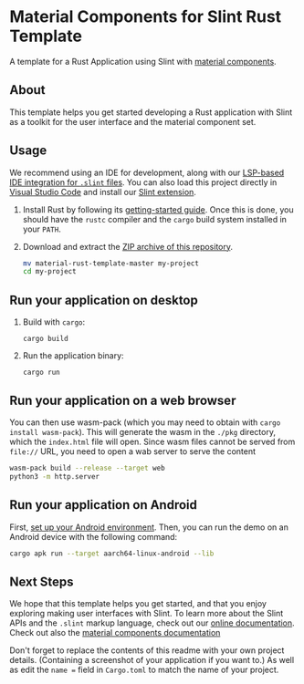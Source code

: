 # Material Components for Slint Rust Template

A template for a Rust Application using Slint with [material components](https://github.com/slint-ui/slint/tree/master/ui-libraries/material).

## About

This template helps you get started developing a Rust application with Slint as a toolkit
for the user interface and the material component set.

## Usage

We recommend using an IDE for development, along with our [LSP-based IDE integration for `.slint` files](https://github.com/slint-ui/slint/blob/master/tools/lsp/README.md). You can also load this project directly in [Visual Studio Code](https://code.visualstudio.com) and install our [Slint extension](https://marketplace.visualstudio.com/items?itemName=Slint.slint).

1. Install Rust by following its [getting-started guide](https://www.rust-lang.org/learn/get-started).
   Once this is done, you should have the `rustc` compiler and the `cargo` build system installed in your `PATH`.
2. Download and extract the [ZIP archive of this repository](https://github.com/slint-ui/material-rust-template/archive/refs/heads/master.zip).

   ```sh
   mv material-rust-template-master my-project
   cd my-project
   ```

## Run your application on desktop

1. Build with `cargo`:
    ```
    cargo build
    ```

2. Run the application binary:

    ```
    cargo run
    ```

## Run your application on a web browser

You can then use wasm-pack (which you may need to obtain with `cargo install wasm-pack`).
This will generate the wasm in the `./pkg` directory, which the `index.html` file will open.
Since wasm files cannot be served from `file://` URL, you need to open a wab server to serve
the content

```sh
wasm-pack build --release --target web
python3 -m http.server
```

## Run your application on Android

First, [set up your Android environment](https://slint.dev/snapshots/master/docs/rust/slint/android/#building-and-deploying).
Then, you can run the demo on an Android device with the following command:

```sh
cargo apk run --target aarch64-linux-android --lib
```

## Next Steps

We hope that this template helps you get started, and that you enjoy exploring making user interfaces with Slint. To learn more
about the Slint APIs and the `.slint` markup language, check out our [online documentation](https://slint.dev/docs). Check out
also the [material components documentation](https://material.slint.dev/overview/)

Don't forget to replace the contents of this readme with your own project details.
(Containing a screenshot of your application if you want to.)
As well as edit the `name =` field in `Cargo.toml` to match the name of your project.
